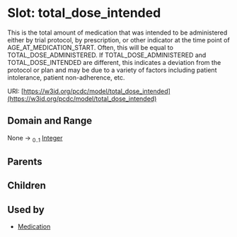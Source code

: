 
# Slot: total_dose_intended


This is the total amount of medication that was intended to be administered either by trial protocol, by prescription, or other indicator at the time point of AGE_AT_MEDICATION_START. Often, this will be equal to TOTAL_DOSE_ADMINISTERED. If TOTAL_DOSE_ADMINISTERED and TOTAL_DOSE_INTENDED are different, this indicates a deviation from the protocol or plan and may be due to a variety of factors including patient intolerance, patient non-adherence, etc.

URI: [https://w3id.org/pcdc/model/total_dose_intended](https://w3id.org/pcdc/model/total_dose_intended)


## Domain and Range

None &#8594;  <sub>0..1</sub> [Integer](types/Integer.md)

## Parents


## Children


## Used by

 * [Medication](Medication.md)
